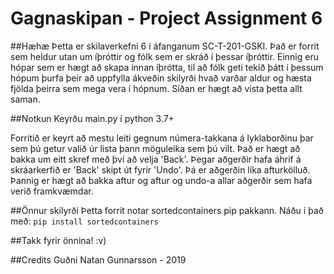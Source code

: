 # Gagnaskipan - Project Assignment 6

##Hæhæ
Þetta er skilaverkefni 6 í áfanganum SC-T-201-GSKI. Það er forrit sem heldur utan um íþróttir og fólk sem er skráð í þessar íþróttir. Einnig eru hópar sem er hægt að skapa innan íþrótta, til að fólk geti tekið þátt í þessum hópum þurfa þeir að uppfylla ákveðin skilyrði hvað varðar aldur og hæsta fjölda þeirra sem mega vera í hópnum. Síðan er hægt að vista þetta allt saman.


##Notkun
Keyrðu main.py í python 3.7+

Forritið er keyrt að mestu leiti gegnum númera-takkana á lyklaborðinu þar sem þú getur valið úr lista þann möguleika sem þú vilt. Það er hægt að bakka um eitt skref með því að velja 'Back'. Þegar aðgerðir hafa áhrif á skráarkerfið er 'Back' skipt út fyrir 'Undo'. Þá er aðgerðin líka afturkölluð. Þannig er hægt að bakka aftur og aftur og undo-a allar aðgerðir sem hafa verið framkvæmdar.


##Önnur skilyrði
Þetta forrit notar sortedcontainers pip pakkann. Náðu í það með:
```pip install sortedcontainers```


##Takk fyrir önnina!
:v)


##Credits
Guðni Natan Gunnarsson - 2019
